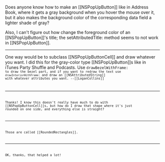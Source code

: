 Does anyone know how to make an [[NSPopUpButton]] like in Address Book, where it gets a gray background when you hover the mouse over it, but it also makes the background color of the corresponding data field a lighter shade of gray?

Also, I can't figure out how change the foreground color of an [[NSPopUpButton]]'s title; the setAttributedTitle: method seems to not work in [[NSPopUpButton]].

----

One way would be to subclass [[NSPopUpButtonCell]] and draw whatever you want. I did this for the gray-color type [[NSPopUpButton]]s like in iTunes Party Shuffle and Podcasts. Use <code>drawBezelWithFrame:<code> to draw the bezel part, and if you want to redraw the text use <code>drawInteriorWithFrame:</code> and draw an [[NSAttributedString]] with whatever attributes you want. --[[LoganCollins]]

----

Thanks! I know this doesn't really have much to do with [[NSPopUpButtonCell]]s, but how do I draw that shape where it's just rounded on one side, and everything else is straight?

----
Those are called [[RoundedRectangles]].

----

OK, thanks, that helped a lot!
